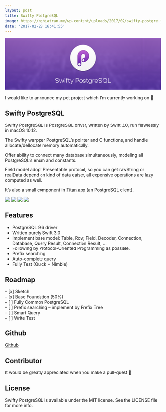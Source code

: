 ```yaml
---
layout: post
title: Swifty PostgreSQL
image: https://nghiatran.me/wp-content/uploads/2017/02/swifty-postgre.jpg
date: '2017-02-28 16:41:55'
---
```


![](https://raw.githubusercontent.com/NghiaTranUIT/nghiatranuit.github.io/master/resources/2017/02/background.png)

I would like to announce my pet project which I’m currently working on 🤗

## Swifty PostgreSQL

Swifty PostgreSQL is PostgreSQL driver, written by Swift 3.0, run flawlessly in macOS 10.12.

The Swifty warpper PostgreSQL’s pointer and C functions, and handle allocate/dellocate memory automatically.

Offer ability to connect many database simultaneously, modeling all PostgreSQL’s enum and constants.

Field model adopt Presentable protocol, so you can get rawString or realData depend on kind of data eaiser, all expensive operations are lazy computed as well.

It’s also a small component in [Titan app](https://github.com/NghiaTranUIT/Titan-Postgresql) (an PostgreSQL client).

![](https://img.shields.io/badge/Swift-3.0-blue.svg?style=flat) ![](https://img.shields.io/badge/Carthage-compatible-4BC51D.svg?style=flat) ![](https://img.shields.io/npm/l/express.svg?style=flat) ![](https://img.shields.io/badge/platform-osx-green.svg?style=flat)

## Features

- PostgreSQL 9.6 driver
- Written purely Swift 3.0
- Implement base model: Table, Row, Field, Decoder, Connection, Database, Query Result, Connection Result, …
- Following by Protocol-Oriented Programming as possible.
- Prefix searching
- Auto-complete query
- Fully Test (Quick + Nimble)

## Roadmap

– [x] Sketch  
 – [x] Base Foundation (50%)  
 – [ ] Fully Common PostgreSQL  
 – [ ] Prefix searching – implement by Prefix Tree  
 – [ ] Smart Query  
 – [ ] Write Test

## Github

[Github](”https://github.com/NghiaTranUIT/Swifty-PostgreSQL)

## Contributor

It would be greatly appreciated when you make a pull-quest 🤗

## License

Swifty PostgreSQL is available under the MIT license. See the LICENSE file for more info.